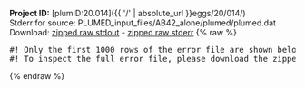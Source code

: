 **Project ID:** [plumID:20.014]({{ '/' | absolute_url }}eggs/20/014/)  
Stderr for source:  PLUMED_input_files/AB42_alone/plumed/plumed.dat   
Download: [zipped raw stdout](plumed.dat.plumed_master.stdout.txt.zip) - [zipped raw stderr](plumed.dat.plumed_master.stderr.txt.zip) 
{% raw %}
<pre>
#! Only the first 1000 rows of the error file are shown below
#! To inspect the full error file, please download the zipped raw stderr file above
</pre>
{% endraw %}
